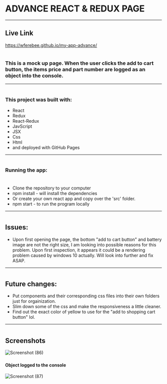 # ADVANCE REACT & REDUX PAGE
***

## Live Link 
https://wferebee.github.io/my-app-advance/
#
### This is a mock up page. When the user clicks the add to cart button, the items price and part number are logged as an object into the console.
***
#
### This project was built with:
* React
* Redux
* React-Redux
* JavScript
* JSX
* Css
* Html
* and deployed with GitHub Pages
***
#
### Running the app:
#
* Clone the repository to your computer
* npm install - will install the dependencies
* Or create your own react app and copy over the 'src' folder.
* npm start - to run the program locally
***
#
## Issues:
* Upon first opening the page, the bottom "add to cart button" and battery image are not the right size, I am looking into possible reasons for this problem. Upon first inspection, it appears it could be a rendering problem caused by windows 10 actually. Will look into further and fix ASAP.
***
#
## Future changes:
* Put components and their corresponding css files into their own folders just for orgainization.
* Slim down some of the css and make the responsiveness a little cleaner.
* Find out the exact color of yellow to use for the "add to shopping cart button" lol.
***
#
## Screenshots

![Screenshot (86)](https://user-images.githubusercontent.com/53095806/77710789-5d127880-6fa5-11ea-8c5e-f9460357a590.png)
### 
#### Object logged to the console
![Screenshot (87)](https://user-images.githubusercontent.com/53095806/77710796-613e9600-6fa5-11ea-89fa-f0bff7db6763.png)
